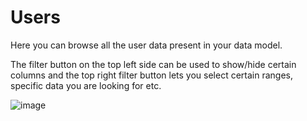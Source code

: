 # Users

Here you can browse all the user data present in your data model. 

The filter button on the top left side can be used to show/hide certain columns and the top right filter button lets you select certain ranges, specific data you are looking for etc.

![image](https://user-images.githubusercontent.com/103515314/208425365-5899fa36-f129-4586-b609-39274971289b.png)